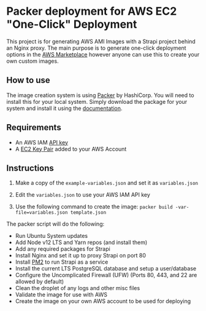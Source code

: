 # Packer deployment for AWS EC2 "One-Click" Deployment

This project is for generating AWS AMI Images with a Strapi project behind an Nginx proxy. The main purpose is to generate one-click deployment options in the [AWS Marketplace](https://aws.amazon.com/marketplace) however anyone can use this to create your own custom images.

## How to use

The image creation system is using [Packer](https://www.packer.io/) by HashiCorp. You will need to install this for your local system. Simply download the package for your system and install it using the [documentation](https://www.packer.io/intro/getting-started/install.html#precompiled-binaries).

## Requirements

- An AWS IAM [API key](https://docs.aws.amazon.com/general/latest/gr/aws-sec-cred-types.html#access-keys-and-secret-access-keys)
- A [EC2 Key Pair](https://docs.aws.amazon.com/AWSEC2/latest/UserGuide/ec2-key-pairs.html) added to your AWS Account

## Instructions

1. Make a copy of the `example-variables.json` and set it as `variables.json`

2. Edit the `variables.json` to use your AWS IAM API key

3. Use the following command to create the image: `packer build -var-file=variables.json template.json`

The packer script will do the following:

- Run Ubuntu System updates
- Add Node v12 LTS and Yarn repos (and install them)
- Add any required packages for Strapi
- Install Nginx and set it up to proxy Strapi on port 80
- Install [PM2](https://pm2.keymetrics.io/docs/usage/pm2-doc-single-page/) to run Strapi as a service
- Install the current LTS PostgreSQL database and setup a user/database
- Configure the Uncomplicated Firewall (UFW) (Ports 80, 443, and 22 are allowed by default)
- Clean the droplet of any logs and other misc files
- Validate the image for use with AWS
- Create the image on your own AWS account to be used for deploying